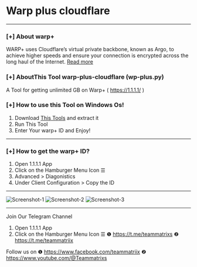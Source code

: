 # Warp plus cloudflare
--------------------------------------------------------------------

### [+] About warp+
WARP+ uses Cloudflare’s virtual private backbone, known as Argo, to achieve higher speeds and ensure your connection is encrypted across the long haul of the Internet. [Read more](https://blog.cloudflare.com/announcing-warp-plus/)

### [+] AboutThis Tool warp-plus-cloudflare (wp-plus.py)
A Tool for getting unlimited GB on Warp+ ( https://1.1.1.1/ ) 

### [+] How to use this Tool on Windows Os!
1. Download [This Tools](https://github.com/Teammatrixx/warp-plus/releases/tag/V.1.0.0) and extract it
3. Run This Tool
4. Enter Your warp+ ID and Enjoy!

--------------------------------------------------------------------
### [+] How to get the warp+ ID?
1. Open 1.1.1.1 App
2. Click on the Hamburger Menu Icon ☰
3. Advanced > Diagonistics
4. Under Client Configuration > Copy the ID
--------------------------------------------------------------------
![Screenshot-1](https://user-images.githubusercontent.com/77905194/108769693-8bb51c80-7583-11eb-940f-835b640fb06c.png)
![Screenshot-2](https://user-images.githubusercontent.com/77905194/108769695-8c4db300-7583-11eb-928e-8f3547250d1f.png)
![Screenshot-3](https://user-images.githubusercontent.com/77905194/108769701-8d7ee000-7583-11eb-9179-e6bb3083dc29.png)



--------------------------------------------------------------------
Join Our Telegram Channel
1. Open 1.1.1.1 App
2. Click on the Hamburger Menu Icon ☰
❶ https://t.me/teammatrixs
❷ https://t.me/teammatriix

Follow us on
❶ https://www.facebook.com/teammatriix
❷ https://www.youtube.com/@Teammatrixs
